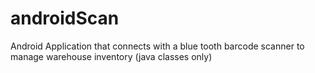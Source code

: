 # androidScan
Android Application that connects with a blue tooth barcode scanner to manage warehouse inventory (java classes only)
